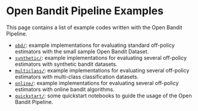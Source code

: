 # Open Bandit Pipeline Examples

This page contains a list of example codes written with the Open Bandit Pipeline.

- [`obd/`](./obd/): example implementations for evaluating standard off-policy estimators with the small sample Open Bandit Dataset.
- [`synthetic/`](./synthetic/): example implementations for evaluating several off-policy estimators with synthetic bandit datasets.
- [`multiclass/`](./multiclass/): example implementations for evaluating several off-policy estimators with multi-class classification datasets.
- [`online/`](./online/): example implementations for evaluating several off-policy estimators with online bandit algorithms.
- [`quickstart/`](./quickstart/): some quickstart notebooks to guide the usage of the Open Bandit Pipeline.
